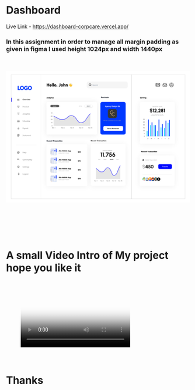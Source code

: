 # Dashboard

Live Link - https://dashboard-corpcare.vercel.app/

### **In this assignment in order to manage all margin padding as given in figma I used height 1024px and width 1440px**
<br>

<br>
<img src="./ReadmeAssets/Dashboard.png" alt="home">

<br>
<br>
<br>
<br>
<br>
<br>

# A small Video Intro of My project hope you like it
<br>

<figure class="video_container">
  <video controls="true" allowfullscreen="true" poster="./ReadmeAssets/Dashboard.png">
    <source src="./ReadmeAssets/Dashboard - Intro Video.mp4" type="video/mp4">
  </video>
</figure>
<br>

# Thanks 



